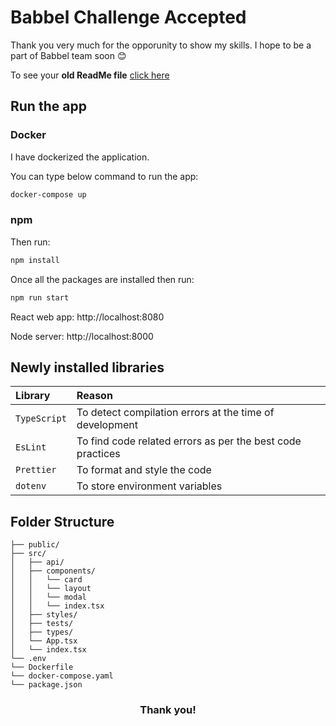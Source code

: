 # Babbel Challenge Accepted

Thank you very much for the opporunity to show my skills. I hope to be a part of Babbel team soon 😊

To see your **old ReadMe file** [click here](./OLDREADME.md)

## Run the app

### Docker

I have dockerized the application.

You can type below command to run the app:

```sh
docker-compose up
```

### npm

Then run:

```sh
npm install
```

Once all the packages are installed then run:

```sh
npm run start
```

React web app: http://localhost:8080

Node server: http://localhost:8000

## Newly installed libraries

| Library      | Reason                                                     |
| :----------- | :--------------------------------------------------------- |
| `TypeScript` | To detect compilation errors at the time of development    |
| `EsLint`     | To find code related errors as per the best code practices |
| `Prettier`   | To format and style the code                               |
| `dotenv`     | To store environment variables                             |

## Folder Structure

```
├── public/
├── src/
│   ├── api/
│   ├── components/
│   │   └── card
│   │   └── layout
│   │   └── modal
│   │   └── index.tsx
│   ├── styles/
│   ├── tests/
│   ├── types/
│   └── App.tsx
│   └── index.tsx
└── .env
└── Dockerfile
└── docker-compose.yaml
└── package.json
```

<h3 align="center">Thank you!</h3>
